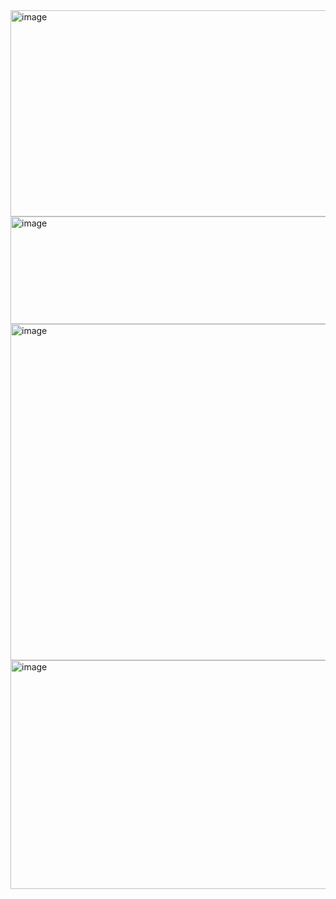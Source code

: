 <img width="683" height="330" alt="image" src="https://github.com/user-attachments/assets/d06edad6-64ec-4461-9279-44e6412f7639" />
<img width="620" height="172" alt="image" src="https://github.com/user-attachments/assets/12bc859a-5ea5-44d0-baa3-de994c8bd0d0" />
<img width="614" height="538" alt="image" src="https://github.com/user-attachments/assets/8e9d8080-dac7-4968-aec2-9bddc8fc13a9" />
<img width="612" height="366" alt="image" src="https://github.com/user-attachments/assets/59898a89-b519-47eb-a408-75d901e6538e" />



